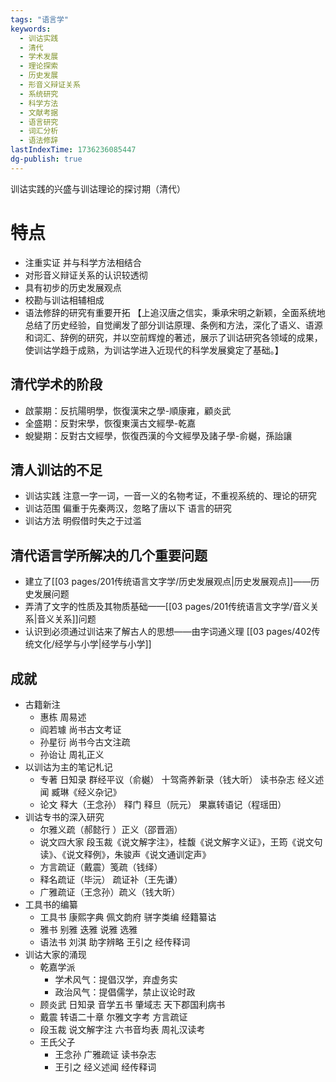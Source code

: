 ```yaml
---
tags: "语言学"
keywords:
  - 训诂实践
  - 清代
  - 学术发展
  - 理论探索
  - 历史发展
  - 形音义辩证关系
  - 系统研究
  - 科学方法
  - 文献考据
  - 语言研究
  - 词汇分析
  - 语法修辞
lastIndexTime: 1736236085447
dg-publish: true
---
```

训诂实践的兴盛与训诂理论的探讨期（清代）
# 特点
- 注重实证 并与科学方法相结合
- 对形音义辩证关系的认识较透彻
- 具有初步的历史发展观点
- 校勘与训诂相辅相成
- 语法修辞的研究有重要开拓
  【上追汉唐之信实，秉承宋明之新颖，全面系统地总结了历史经验，自觉阐发了部分训诂原理、条例和方法，深化了语义、语源和词汇、辞例的研究，并以空前辉煌的著述，展示了训诂研究各领域的成果，使训诂学趋于成熟，为训诂学进入近现代的科学发展奠定了基础。】
## 清代学术的阶段
- 啟蒙期：反抗陽明學，恢復漢宋之學-順康雍，顧炎武
- 全盛期：反對宋學，恢復東漢古文經學-乾嘉
- 蛻變期：反對古文經學，恢復西漢的今文經學及諸子學-俞樾，孫詒讓
## 清人训诂的不足
- 训诂实践 注意一字一词，一音一义的名物考证，不重视系统的、理论的研究
- 训诂范围 偏重于先秦两汉，忽略了唐以下 语言的研究
- 训诂方法 明假借时失之于过滥
## 清代语言学所解决的几个重要问题
- 建立了[[03 pages/201传统语言文字学/历史发展观点\|历史发展观点]]——历史发展问题​
- 弄清了文字的性质及其物质基础​——[[03 pages/201传统语言文字学/音义关系\|音义关系]]问题
- 认识到必须通过训诂来了解古人的思想​——由字词通义理 [[03 pages/402传统文化/经学与小学\|经学与小学]]
## 成就
- 古籍新注
	- 惠栋 周易述
	- 阎若璩 尚书古文考证
	- 孙星衍 尚书今古文注疏
	- 孙诒让 周礼正义
- 以训诂为主的笔记札记
	- 专著 日知录 群经平议（俞樾） 十驾斋养新录（钱大昕） 读书杂志 经义述闻 臧琳《经义杂记》
	- 论文 释大（王念孙） 释门 释旦（阮元） 果赢转语记（程瑶田）
- 训诂专书的深入研究
	- 尔雅义疏（郝懿行 ）正义（邵晋涵）
	- 说文四大家 段玉裁《说文解字注》，桂馥《说文解字义证》，王筠《说文句读》、《说文释例》，朱骏声《说文通训定声》
	- 方言疏证（戴震）笺疏（钱绎）
	- 释名疏证（毕沅） 疏证补（王先谦）
	- 广雅疏证（王念孙）疏义（钱大昕）
- 工具书的编纂
	- 工具书 康熙字典 佩文韵府 骈字类编 经籍纂诂
	- 雅书 别雅 迭雅 说雅 选雅
	- 语法书 刘淇 助字辨略 王引之 经传释词
- 训诂大家的涌现
	- 乾嘉学派
		- 学术风气：提倡汉学，弃虚务实
		- 政治风气：提倡儒学，禁止议论时政
	- 顾炎武 日知录 音学五书 肇域志 天下郡国利病书
	- 戴震 转语二十章 尔雅文字考 方言疏证
	- 段玉裁 说文解字注 六书音均表 周礼汉读考
	- 王氏父子
		- 王念孙 广雅疏证 读书杂志
		- 王引之 经义述闻 经传释词